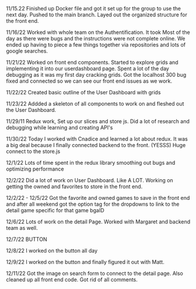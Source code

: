 11/15.22
Finished up Docker file and got it set up for the group to use the next day. Pushed to the main branch. Layed out the organized structure for the front end.

11/16/22 
Worked with whole team on the Authentification. It took Most of the day as there were bugs and the instructions were not complete online. We ended up having to piece a few things together via repositories and lots of google searches. 

11/21/22 
Worked on front end components. Started to explore grids and implementing it into our userdashboard page. Spent a lot of the day debugging as it was my first day cracking grids. Got the localhost 300 bug fixed and connected so we can see our front end issues as we work. 

11/22/22 
Created basic outline of the User Dashboard with grids

11/23/22
Addded a skeleton of all components to work on and fleshed out the User Dashboard.

11/29/11 
Redux work, Set up our slices and store js. Did a lot of research and debugging while learning and creating API's  

11/30/22
Today I worked with Cnadice and learned a lot about redux. It was a big deal because I finally connected backend to the front. (YESSS) Huge connect to the store.js 

12/1/22
Lots of time spent in the redux library smoothing out bugs and optimizing performance

12/2/22 
Did a lot of work on User Dashboard. Like A LOT. Working on getting the owned and favorites to store in the front end. 

12/2/22 - 12/5/22
Got the favorite and owned games to save in the front end and after all weekend got the option tag for the dropdowns to link to the detail game specific for that game bgaID

12/6/22
Lots of work on the detail Page. Worked with Margaret and backend team as well. 

12/7/22 
BUTTON

12/8/22 
I worked on the button all day

12/9/22 
I worked on the button and finally figured it out with Matt. 

12/11/22
Got the image on search form to connect to the detail page. Also cleaned up all front end code. Got rid of all comments. 
